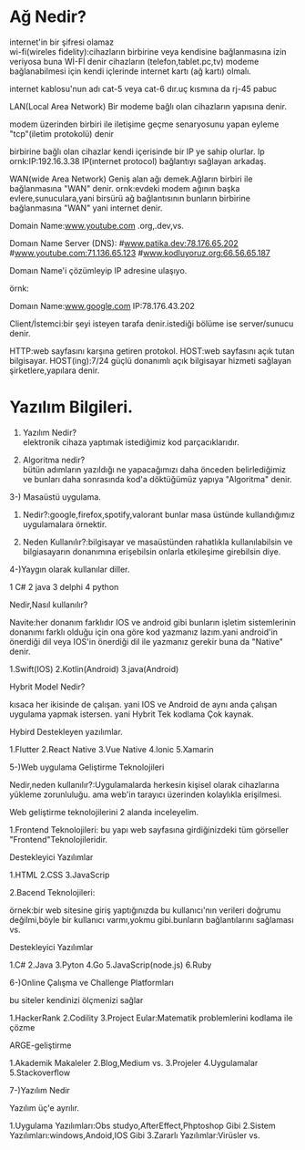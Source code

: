 # Ağ Nedir?

internet'in bir şifresi olamaz  
wi-fi(wireles fidelity):cihazların birbirine veya kendisine bağlanmasına izin veriyosa buna Wİ-Fİ denir 
cihazların (telefon,tablet.pc,tv) modeme bağlanabilmesi için kendi içlerinde internet kartı (ağ kartı) olmalı.

internet kablosu'nun adı cat-5 veya cat-6 dır.uç kısmına da rj-45 pabuc

LAN(Local Area Network) Bir modeme bağlı olan cihazların yapısına denir.

modem üzerinden birbiri ile iletişime geçme senaryosunu yapan eyleme "tcp"(iletim protokolü) denir

birbirine bağlı olan cihazlar kendi içerisinde bir IP ye sahip olurlar.
Ip ornk:IP:192.16.3.38  IP(ınternet protocol) bağlantıyı sağlayan arkadaş.

WAN(wide Area Network) Geniş alan ağı demek.Ağların birbiri ile bağlanmasına "WAN" denir.
ornk:evdeki modem ağının başka evlere,sunuculara,yani birsürü ağ bağlantısının bunların birbirine bağlanmasına "WAN" yani internet denir.

Domain Name:www.youtube.com .org,.dev,vs.

Domaın Name Server (DNS):
#www.patika.dev:78.176.65.202
#www.youtube.com:71.136.65.123
#www.kodluyoruz.org:66.56.65.187

Domaın Name'i çözümleyip IP adresine ulaşıyo.

örnk:

Domaın Name:www.google.com
IP:78.176.43.202

Client/İstemci:bir şeyi isteyen tarafa denir.istediği bölüme ise server/sunucu denir.

HTTP:web sayfasını karşına getiren protokol.
HOST:web sayfasını açık tutan bilgisayar.
HOST(ing):7/24 güçlü donanımlı açık bilgisayar hizmeti sağlayan şirketlere,yapılara denir.

# Yazılım Bilgileri.

1. Yazılım Nedir?   
    elektronik cihaza yaptımak istediğimiz kod parçacıklarıdır.

2. Algoritma nedir?     
   bütün adımların yazıldığı ne yapacağımızı daha önceden belirlediğimiz ve bunları daha sonrasında kod'a döktüğümüz yapıya "Algoritma" denir.

3-) Masaüstü uygulama.

1. Nedir?:google,firefox,spotify,valorant bunlar masa üstünde kullandığımız uygulamalara örnektir.

2. Neden Kullanılır?:bilgisayar ve masaüstünden rahatlıkla kullanılabilsin ve bilgiasayarın donanımına erişebilsin onlarla etkileşime girebilsin diye.

4-)Yaygın olarak kullanılar diller.

1 C#
2 java
3 delphi
4 python

Nedir,Nasıl kullanılır?

Navite:her donanım farklıdır IOS ve android gibi bunların işletim sistemlerinin donanımı farklı olduğu için ona göre kod yazmanız lazım.yani android'in önerdiği dil veya IOS'in önerdiği dil ile yazmanız gerekir buna da "Native" denir.

1.Swift(IOS)
2.Kotlin(Android)
3.java(Android)

Hybrit Model Nedir?

kısaca her ikisinde de çalışan. yani IOS ve Android de aynı anda çalışan uygulama yapmak istersen.
yani Hybrit Tek kodlama Çok kaynak.

Hybird Destekleyen yazılımlar.

1.Flutter
2.React Native
3.Vue Native
4.lonic
5.Xamarin

5-)Web uygulama Geliştirme Teknolojileri

Nedir,neden kullanılır?:Uygulamalarda herkesin kişisel olarak cihazlarına yükleme zorunluluğu. ama web'in tarayıcı üzerinden kolaylıkla erişilmesi.

Web geliştirme teknolojilerini 2 alanda inceleyelim.

1.Frontend  Teknolojileri:
bu yapı web sayfasına girdiğinizdeki tüm görseller "Frontend"Teknolojileridir.

Destekleyici Yazılımlar

1.HTML
2.CSS
3.JavaScrip

2.Bacend Teknolojileri:

örnek:bir web sitesine giriş yaptığınızda bu kullanıcı'nın verileri doğrumu değilmi,böyle bir kullanıcı varmı,yokmu gibi.bunların bağlantılarını sağlaması vs.

Destekleyici Yazılımlar

1.C#
2.Java
3.Pyton
4.Go
5.JavaScrip(node.js)
6.Ruby

6-)Online Çalışma ve Challenge Platformları

bu siteler kendinizi ölçmenizi sağlar

1.HackerRank
2.Codility
3.Project Eular:Matematik problemlerini kodlama ile çözme

ARGE-geliştirme

1.Akademik Makaleler
2.Blog,Medium vs.
3.Projeler
4.Uygulamalar
5.Stackoverflow

7-)Yazılım Nedir

Yazılım üç'e ayrılır.

1.Uygulama Yazılımları:Obs studyo,AfterEffect,Phptoshop Gibi
2.Sistem Yazılımları:windows,Andoid,IOS Gibi
3.Zararlı Yazılımlar:Virüsler vs.

